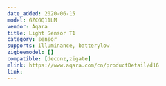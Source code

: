 ```yaml
---
date_added: 2020-06-15
model: GZCGQ11LM
vendor: Aqara
title: Light Sensor T1
category: sensor
supports: illuminance, batterylow
zigbeemodel: []
compatible: [deconz,zigate]
mlink: https://www.aqara.com/cn/productDetail/d16
link: 
---
```



